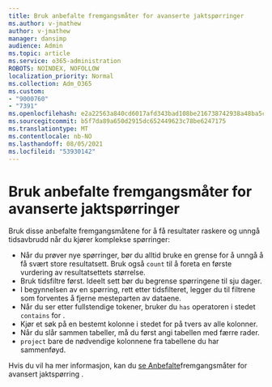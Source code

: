 ```yaml
---
title: Bruk anbefalte fremgangsmåter for avanserte jaktspørringer
ms.author: v-jmathew
author: v-jmathew
manager: dansimp
audience: Admin
ms.topic: article
ms.service: o365-administration
ROBOTS: NOINDEX, NOFOLLOW
localization_priority: Normal
ms.collection: Adm_O365
ms.custom:
- "9000760"
- "7391"
ms.openlocfilehash: e2a22563a840cd6017afd343bad108be216738742938a48ba5ceb1010fd16098
ms.sourcegitcommit: b5f7da89a650d2915dc652449623c78be6247175
ms.translationtype: MT
ms.contentlocale: nb-NO
ms.lasthandoff: 08/05/2021
ms.locfileid: "53930142"
---
```

# <a name="apply-best-practices-for-advanced-hunting-queries"></a>Bruk anbefalte fremgangsmåter for avanserte jaktspørringer

Bruk disse anbefalte fremgangsmåtene for å få resultater raskere og unngå tidsavbrudd når du kjører komplekse spørringer:

- Når du prøver nye spørringer, bør du alltid bruke en grense for å unngå å få svært store resultatsett. Bruk også `count` til å foreta en første vurdering av resultatsettets størrelse.
- Bruk tidsfiltre først. Ideelt sett bør du begrense spørringene til sju dager.
- I begynnelsen av en spørring, rett etter tidsfilteret, legger du til filtrene som forventes å fjerne mesteparten av dataene.
- Når du ser etter fullstendige tokener, bruker du `has` operatoren i stedet `contains` for .
- Kjør et søk på en bestemt kolonne i stedet for på tvers av alle kolonner.
- Når du slår sammen tabeller, må du først angi tabellen med færre rader.
- `project` bare de nødvendige kolonnene fra tabellene du har sammenføyd.

Hvis du vil ha mer informasjon, kan du [se Anbefalte](https://go.microsoft.com/fwlink/?linkid=2144812)fremgangsmåter for avansert jaktspørring .

